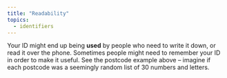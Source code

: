 ```yaml
---
title: "Readability"
topics:
  - identifiers
---
```


Your ID might end up being **used** by people who need to write it down, or read it over the phone. Sometimes people might need to remember your ID in order to make it useful. See the postcode example above – imagine if each postcode was a seemingly random list of 30 numbers and letters.
